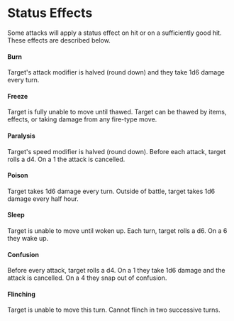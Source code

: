 # Status Effects

Some attacks will apply a status effect on hit or on a sufficiently good hit. These effects are described below.

#### Burn
Target's attack modifier is halved (round down) and they take 1d6 damage every turn.

#### Freeze
Target is fully unable to move until thawed. Target can be thawed by items, effects, or taking damage from any fire-type move.

#### Paralysis
Target's speed modifier is halved (round down). Before each attack, target rolls a d4. On a 1 the attack is cancelled.

#### Poison
Target takes 1d6 damage every turn. Outside of battle, target takes 1d6 damage every half hour.

#### Sleep
Target is unable to move until woken up. Each turn, target rolls a d6. On a 6 they wake up.

#### Confusion
Before every attack, target rolls a d4. On a 1 they take 1d6 damage and the attack is cancelled. On a 4 they snap out of confusion.

#### Flinching
Target is unable to move this turn. Cannot flinch in two successive turns.